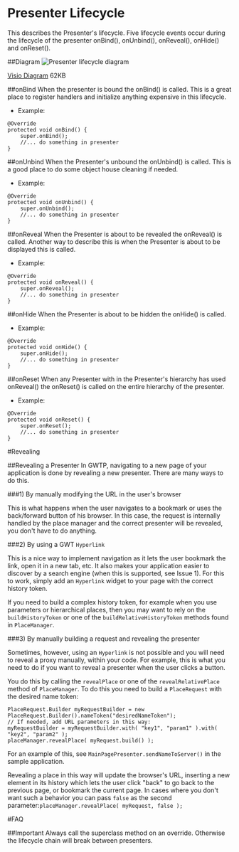 # Presenter Lifecycle

This describes the Presenter's lifecycle. Five lifecycle events occur during the lifecycle of the presenter onBind(), onUnbind(), onReveal(), onHide() and onReset().

##Diagram
![Presenter lifecycle diagram](http://i.imgur.com/kwjjGuv.png)

[Visio Diagram](https://dl.dropboxusercontent.com/u/49948294/wiki/presenter_lifecycle/Presenter-LifeCycle.vsd) 62KB

##onBind
When the presenter is bound the onBind() is called. This is a great place to register handlers and initialize anything expensive in this lifecycle.

* Example:

```
@Override
protected void onBind() {
    super.onBind();
    //... do something in presenter
}
```

##onUnbind
When the Presenter's unbound the onUnbind() is called. This is a good place to do some object house cleaning if needed.

* Example:

```
@Override
protected void onUnbind() {
    super.onUnbind();
    //... do something in presenter
}
```

##onReveal
When the Presenter is about to be revealed the onReveal() is called. Another way to describe this is when the Presenter is about to be displayed this is called.

* Example:

```
@Override
protected void onReveal() {
    super.onReveal();
    //... do something in presenter
}
```

##onHide
When the Presenter is about to be hidden the onHide() is called.

* Example:

```
@Override
protected void onHide() {
    super.onHide();
    //... do something in presenter
}
```

##onReset
When any Presenter with in the Presenter's hierarchy has used onReveal() the onReset() is called on the entire hierarchy of the presenter.

* Example:

```
@Override
protected void onReset() {
    super.onReset();
    //... do something in presenter
}
```

#Revealing

##Revealing a Presenter
In GWTP, navigating to a new page of your application is done by revealing a new presenter. There are many ways to do this.

###1) By manually modifying the URL in the user's browser

This is what happens when the user navigates to a bookmark or uses the back/forward button of his browser. In this case, the request is internally handled by the place manager and the correct presenter will be revealed, you don't have to do anything.

###2) By using a GWT `Hyperlink`

This is a nice way to implement navigation as it lets the user bookmark the link, open it in a new tab, etc. It also makes your application easier to discover by a search engine (when this is supported, see Issue 1). For this to work, simply add an `Hyperlink` widget to your page with the correct history token.

If you need to build a complex history token, for example when you use parameters or hierarchical places, then you may want to rely on the `buildHistoryToken` or one of the `buildRelativeHistoryToken` methods found in `PlaceManager`.

###3) By manually building a request and revealing the presenter

Sometimes, however, using an `Hyperlink` is not possible and you will need to reveal a proxy manually, within your code. For example, this is what you need to do if you want to reveal a presenter when the user clicks a button.

You do this by calling the `revealPlace` or one of the `revealRelativePlace` method of `PlaceManager`. To do this you need to build a `PlaceRequest` with the desired name token:

```
PlaceRequest.Builder myRequestBuilder = new PlaceRequest.Builder().nameToken("desiredNameToken");
// If needed, add URL parameters in this way:
myRequestBuilder = myRequestBuilder.with( "key1", "param1" ).with( "key2", "param2" );
placeManager.revealPlace( myRequest.build() );
```
For an example of this, see `MainPagePresenter.sendNameToServer()` in the sample application.

Revealing a place in this way will update the browser's URL, inserting a new element in its history which lets the user click "back" to go back to the previous page, or bookmark the current page. In cases where you don't want such a behavior you can pass `false` as the second parameter:`placeManager.revealPlace( myRequest, false );`

#FAQ

##Important
Always call the superclass method on an override. Otherwise the lifecycle chain will break between presenters.
